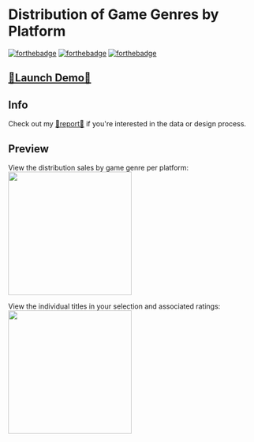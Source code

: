 
# Distribution of Game Genres by Platform 
[![forthebadge](https://forthebadge.com/images/badges/made-with-JavaScript.svg)](./common/js/index.js) [![forthebadge](https://forthebadge.com/images/badges/uses-css.svg)](./common/css/style.css) [![forthebadge](https://forthebadge.com/images/badges/uses-html.svg)](./common/index.html)

## [🚀Launch Demo🚀](https://sukhjot-sekhon.github.io/Interactive-D3.js-Visualization/) 

## Info
Check out my [📖report📖](./Report.pdf) if you're interested in the data or design process.

## Preview
View the distribution sales by game genre per platform:
<img src="https://user-images.githubusercontent.com/50682117/110227455-eae52c00-7eb5-11eb-963e-1bc6077c4a81.PNG" height="250">

View the individual titles in your selection and associated ratings:
<img src="https://user-images.githubusercontent.com/50682117/110227459-f173a380-7eb5-11eb-9442-a25ce26484ac.PNG" height="250">